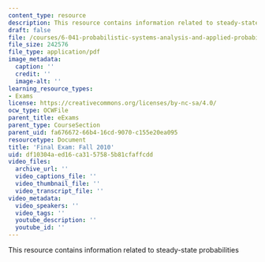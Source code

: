 ```yaml
---
content_type: resource
description: This resource contains information related to steady-state probabilities
draft: false
file: /courses/6-041-probabilistic-systems-analysis-and-applied-probability-fall-2010/df10304aed16ca3157585b81cfaffcdd_MIT6_041F10_final.pdf
file_size: 242576
file_type: application/pdf
image_metadata:
  caption: ''
  credit: ''
  image-alt: ''
learning_resource_types:
- Exams
license: https://creativecommons.org/licenses/by-nc-sa/4.0/
ocw_type: OCWFile
parent_title: eExams
parent_type: CourseSection
parent_uid: fa676672-66b4-16cd-9070-c155e20ea095
resourcetype: Document
title: 'Final Exam: Fall 2010'
uid: df10304a-ed16-ca31-5758-5b81cfaffcdd
video_files:
  archive_url: ''
  video_captions_file: ''
  video_thumbnail_file: ''
  video_transcript_file: ''
video_metadata:
  video_speakers: ''
  video_tags: ''
  youtube_description: ''
  youtube_id: ''
---
```

This resource contains information related to steady-state probabilities